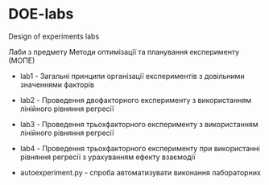 # DOE-labs

Design of experiments labs

Лаби з предмету Методи оптимізації та планування експерименту (МОПЕ)

- lab1 - Загальні принципи організації експериментів з довільними значеннями факторів
- lab2 - Проведення двофакторного експерименту з використанням лінійного рівняння регресії
- lab3 - Проведення трьохфакторного експерименту з використанням лінійного рівняння регресії
- lab4 - Проведення трьохфакторного експерименту при використанні рівняння регресії з урахуванням ефекту взаємодії

- autoexperiment.py - спроба автоматизувати виконання лабораторних
